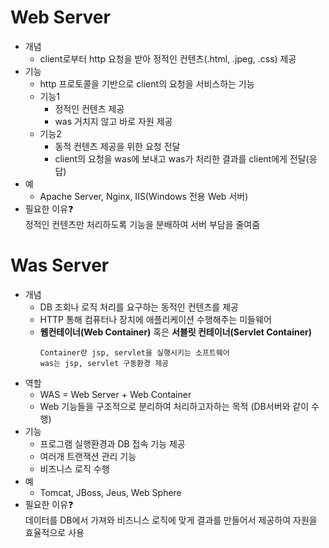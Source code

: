 # Web Server
* 개념
  * client로부터 http 요청을 받아 정적인 컨텐츠(.html, .jpeg, .css) 제공
* 기능
  * http 프로토콜을 기반으로 client의 요청을 서비스하는 기능
  * 기능1
    * 정적인 컨텐츠 제공
    * was 거치지 않고 바로 자원 제공
  * 기능2
    * 동적 컨텐츠 제공을 위한 요청 전달
    * client의 요청을 was에 보내고 was가 처리한 결과를 client에게 전달(응답)
* 예
  * Apache Server, Nginx, IIS(Windows 전용 Web 서버)
* 필요한 이유❓ <br>
정적인 컨텐츠만 처리하도록 기능을 분배하여 서버 부담을 줄여줌

# Was Server
* 개념
  * DB 조회나 로직 처리를 요구하는 동적인 컨텐츠를 제공
  * HTTP 통해 컴퓨터나 장치에 애플리케이션 수행해주는 미들웨어
  * **웹컨테이너(Web Container)** 혹은 **서블릿 컨테이너(Servlet Container)**
    ```
    Container란 jsp, servlet을 실행시키는 소프트웨어
    was는 jsp, servlet 구동환경 제공
    ```
* 역할
  * WAS = Web Server + Web Container
  * Web 기능들을 구조적으로 분리하여 처리하고자하는 목적 (DB서버와 같이 수행)
* 기능
  * 프로그램 실행환경과 DB 접속 기능 제공
  * 여러개 트랜잭션 관리 기능
  * 비즈니스 로직 수행
* 예
  * Tomcat, JBoss, Jeus, Web Sphere    
* 필요한 이유❓ <br>
데이터를 DB에서 가져와 비즈니스 로직에 맞게 결과를 만들어서 제공하여 자원을 효율적으로 사용
